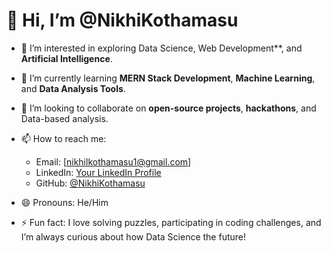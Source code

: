 # 👋 Hi, I’m @NikhiKothamasu

- 👀 I’m interested in exploring Data Science, Web Development**, and **Artificial Intelligence**.  
- 🌱 I’m currently learning **MERN Stack Development**, **Machine Learning**, and **Data Analysis Tools**.  
- 💞️ I’m looking to collaborate on **open-source projects**, **hackathons**, and Data-based analysis.  
- 📫 How to reach me:  
  - Email: [nikhilkothamasu1@gmail.com]  
  - LinkedIn: [Your LinkedIn Profile](https://www.linkedin.com/in/your-profile)  
  - GitHub: [@NikhiKothamasu](https://github.com/NikhiKothamasu)  

- 😄 Pronouns: He/Him 
- ⚡ Fun fact: I love solving puzzles, participating in coding challenges, and I’m always curious about how Data Science the future!  

<!---
NikhiKothamasu/NikhiKothamasu is a ✨ special ✨ repository because its `README.md` (this file) appears on your GitHub profile.
You can click the Preview link to take a look at your changes.
--->
